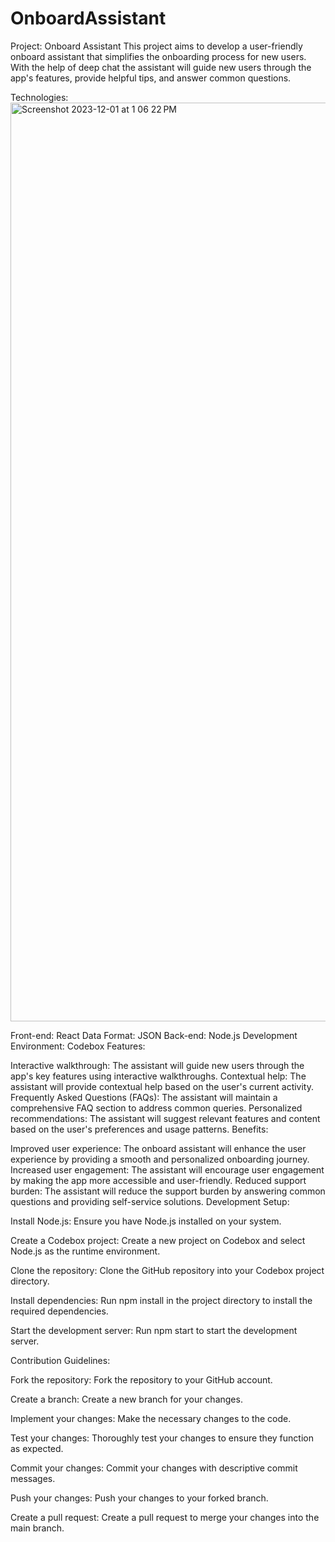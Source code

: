 # OnboardAssistant
Project: Onboard Assistant  This project aims to develop a user-friendly onboard assistant that simplifies the onboarding process for new users. With the help of deep chat the assistant will guide new users through the app's features, provide helpful tips, and answer common questions. 

Technologies:<img width="1470" alt="Screenshot 2023-12-01 at 1 06 22 PM" src="https://github.com/harshithamys/OnboardAssistant/assets/123874269/ce8f4ff5-39a2-424d-aab9-cec8fd9bc9e8">


Front-end: React
Data Format: JSON
Back-end: Node.js
Development Environment: Codebox
Features:




Interactive walkthrough: The assistant will guide new users through the app's key features using interactive walkthroughs.
Contextual help: The assistant will provide contextual help based on the user's current activity.
Frequently Asked Questions (FAQs): The assistant will maintain a comprehensive FAQ section to address common queries.
Personalized recommendations: The assistant will suggest relevant features and content based on the user's preferences and usage patterns.
Benefits:

Improved user experience: The onboard assistant will enhance the user experience by providing a smooth and personalized onboarding journey.
Increased user engagement: The assistant will encourage user engagement by making the app more accessible and user-friendly.
Reduced support burden: The assistant will reduce the support burden by answering common questions and providing self-service solutions.
Development Setup:

Install Node.js: Ensure you have Node.js installed on your system.

Create a Codebox project: Create a new project on Codebox and select Node.js as the runtime environment.

Clone the repository: Clone the GitHub repository into your Codebox project directory.

Install dependencies: Run npm install in the project directory to install the required dependencies.

Start the development server: Run npm start to start the development server.

Contribution Guidelines:

Fork the repository: Fork the repository to your GitHub account.

Create a branch: Create a new branch for your changes.

Implement your changes: Make the necessary changes to the code.

Test your changes: Thoroughly test your changes to ensure they function as expected.

Commit your changes: Commit your changes with descriptive commit messages.

Push your changes: Push your changes to your forked branch.

Create a pull request: Create a pull request to merge your changes into the main branch.



